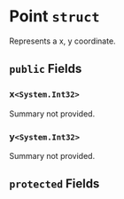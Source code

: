 # Point `struct`

Represents a x, y coordinate.



## `public` Fields

### x`<System.Int32>`

Summary not provided.

### y`<System.Int32>`

Summary not provided.

## `protected` Fields